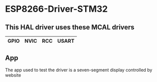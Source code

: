 # ESP8266-Driver-STM32
## This HAL driver uses these MCAL drivers

| GPIO | NVIC | RCC |  USART   | 
| ---- | ---- | --- | --- |

## App 
The app used to test the driver is a seven-segment display controlled by website
